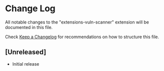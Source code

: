 # Change Log

All notable changes to the "extensions-vuln-scanner" extension will be documented in this file.

Check [Keep a Changelog](http://keepachangelog.com/) for recommendations on how to structure this file.

## [Unreleased]

- Initial release